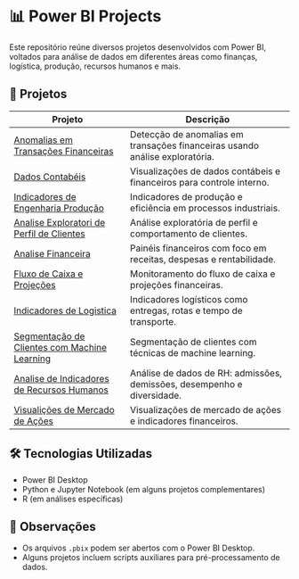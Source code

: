 # 📊 Power BI Projects

Este repositório reúne diversos projetos desenvolvidos com Power BI, voltados para análise de dados em diferentes áreas como finanças, logística, produção, recursos humanos e mais.

## 📁 Projetos

| Projeto | Descrição |
|--------|-----------|
| [Anomalias em Transações Financeiras](https://github.com/jaquelinesfernandes/PowerBI_Projects/tree/main/PBI_Anomalias_TransacoesFinanceiras) | Detecção de anomalias em transações financeiras usando análise exploratória. |
| [Dados Contabéis](https://github.com/jaquelinesfernandes/PowerBI_Projects/tree/main/PBI_Contabil) | Visualizações de dados contábeis e financeiros para controle interno. |
| [Indicadores de Engenharia Produção](https://github.com/jaquelinesfernandes/PowerBI_Projects/tree/main/PBI_EngenhariaProducao) | Indicadores de produção e eficiência em processos industriais. |
| [Analise Exploratori de Perfil de Clientes](https://github.com/jaquelinesfernandes/PowerBI_Projects/tree/main/PBI_Exploratoria_Clientes) | Análise exploratória de perfil e comportamento de clientes. |
| [Analise Financeira](https://github.com/jaquelinesfernandes/PowerBI_Projects/tree/main/PBI_Financas) | Painéis financeiros com foco em receitas, despesas e rentabilidade. |
| [Fluxo de Caixa e Projeções](https://github.com/jaquelinesfernandes/PowerBI_Projects/tree/main/PBI_FluxoCaixa) | Monitoramento do fluxo de caixa e projeções financeiras. |
| [Indicadores de Logistica](https://github.com/jaquelinesfernandes/PowerBI_Projects/tree/main/PBI_Logistica) | Indicadores logísticos como entregas, rotas e tempo de transporte. |
| [Segmentação de Clientes com Machine Learning](https://github.com/jaquelinesfernandes/PowerBI_Projects/tree/main/PBI_ML_Seg_Clientes) | Segmentação de clientes com técnicas de machine learning. |
| [Analise de Indicadores de Recursos Humanos](https://github.com/jaquelinesfernandes/PowerBI_Projects/tree/main/PBI_RecursosHumanos) | Análise de dados de RH: admissões, demissões, desempenho e diversidade. |
| [Visualições de Mercado de Ações](https://github.com/jaquelinesfernandes/PowerBI_Projects/tree/main/PBI_StockMarket) | Visualizações de mercado de ações e indicadores financeiros. |

## 🛠️ Tecnologias Utilizadas

- Power BI Desktop
- Python e Jupyter Notebook (em alguns projetos complementares)
- R (em análises específicas)

## 📌 Observações

- Os arquivos `.pbix` podem ser abertos com o Power BI Desktop.
- Alguns projetos incluem scripts auxiliares para pré-processamento de dados.

